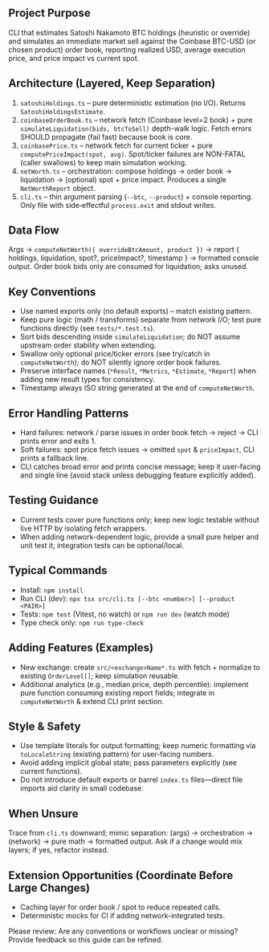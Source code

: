 ## Project Purpose
CLI that estimates Satoshi Nakamoto BTC holdings (heuristic or override) and simulates an immediate market sell against the Coinbase BTC-USD (or chosen product) order book, reporting realized USD, average execution price, and price impact vs current spot.

## Architecture (Layered, Keep Separation)
1. `satoshiHoldings.ts` – pure deterministic estimation (no I/O). Returns `SatoshiHoldingsEstimate`.
2. `coinbaseOrderBook.ts` – network fetch (Coinbase level=2 book) + pure `simulateLiquidation(bids, btcToSell)` depth-walk logic. Fetch errors SHOULD propagate (fail fast) because book is core.
3. `coinbasePrice.ts` – network fetch for current ticker + pure `computePriceImpact(spot, avg)`. Spot/ticker failures are NON-FATAL (caller swallows) to keep main simulation working.
4. `netWorth.ts` – orchestration: compose holdings → order book → liquidation → (optional) spot + price impact. Produces a single `NetWorthReport` object.
5. `cli.ts` – thin argument parsing (`--btc`, `--product`) + console reporting. Only file with side‑effectful `process.exit` and stdout writes.

## Data Flow
Args → `computeNetWorth({ overrideBtcAmount, product })` → report { holdings, liquidation, spot?, priceImpact?, timestamp } → formatted console output. Order book bids only are consumed for liquidation; asks unused.

## Key Conventions
- Use named exports only (no default exports) – match existing pattern.
- Keep pure logic (math / transforms) separate from network I/O; test pure functions directly (see `tests/*.test.ts`).
- Sort bids descending inside `simulateLiquidation`; do NOT assume upstream order stability when extending.
- Swallow only optional price/ticker errors (see try/catch in `computeNetWorth`); do NOT silently ignore order book failures.
- Preserve interface names (`*Result`, `*Metrics`, `*Estimate`, `*Report`) when adding new result types for consistency.
- Timestamp always ISO string generated at the end of `computeNetWorth`.

## Error Handling Patterns
- Hard failures: network / parse issues in order book fetch → reject → CLI prints error and exits 1.
- Soft failures: spot price fetch issues → omitted `spot` & `priceImpact`, CLI prints a fallback line.
- CLI catches broad error and prints concise message; keep it user-facing and single line (avoid stack unless debugging feature explicitly added).

## Testing Guidance
- Current tests cover pure functions only; keep new logic testable without live HTTP by isolating fetch wrappers.
- When adding network-dependent logic, provide a small pure helper and unit test it; integration tests can be optional/local.

## Typical Commands
- Install: `npm install`
- Run CLI (dev): `npx tsx src/cli.ts [--btc <number>] [--product <PAIR>]`
- Tests: `npm test` (Vitest, no watch) or `npm run dev` (watch mode)
- Type check only: `npm run type-check`

## Adding Features (Examples)
- New exchange: create `src/<exchange>Name*.ts` with fetch + normalize to existing `OrderLevel[]`; keep simulation reusable.
- Additional analytics (e.g., median price, depth percentile): implement pure function consuming existing report fields; integrate in `computeNetWorth` & extend CLI print section.

## Style & Safety
- Use template literals for output formatting; keep numeric formatting via `toLocaleString` (existing pattern) for user-facing numbers.
- Avoid adding implicit global state; pass parameters explicitly (see current functions).
- Do not introduce default exports or barrel `index.ts` files—direct file imports aid clarity in small codebase.

## When Unsure
Trace from `cli.ts` downward; mimic separation: (args) → orchestration → (network) → pure math → formatted output. Ask if a change would mix layers; if yes, refactor instead.

## Extension Opportunities (Coordinate Before Large Changes)
- Caching layer for order book / spot to reduce repeated calls.
- Deterministic mocks for CI if adding network-integrated tests.

Please review: Are any conventions or workflows unclear or missing? Provide feedback so this guide can be refined.
